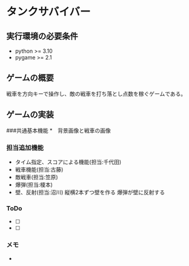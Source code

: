 # タンクサバイバー

## 実行環境の必要条件
* python >= 3.10
* pygame >= 2.1

## ゲームの概要
戦車を方向キーで操作し、敵の戦車を打ち落とし点数を稼ぐゲームである。

## ゲームの実装
###共通基本機能
*　背景画像と戦車の画像
### 担当追加機能
* タイム指定、スコアによる機能(担当:千代田)
* 戦車機能(担当:古藤)
* 敵戦車(担当:笠原)
* 爆弾(担当:榎本)
* 壁、反射(担当:沼川)
    縦横2本ずつ壁を作る
    爆弾が壁に反射する
    

### ToDo
- [ ]
- [ ]


### メモ
*